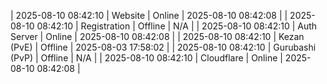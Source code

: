 | 2025-08-10 08:42:10 | Website | Online | 2025-08-10 08:42:08 |
| 2025-08-10 08:42:10 | Registration | Offline | N/A |
| 2025-08-10 08:42:10 | Auth Server | Online | 2025-08-10 08:42:08 |
| 2025-08-10 08:42:10 | Kezan (PvE) | Offline | 2025-08-03 17:58:02 |
| 2025-08-10 08:42:10 | Gurubashi (PvP) | Offline | N/A |
| 2025-08-10 08:42:10 | Cloudflare | Online | 2025-08-10 08:42:08 |
